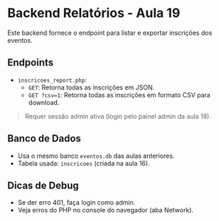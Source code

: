 # Backend Relatórios - Aula 19

Este backend fornece o endpoint para listar e exportar inscrições dos eventos.

## Endpoints
- `inscricoes_report.php`:
  - `GET`: Retorna todas as inscrições em JSON.
  - `GET ?csv=1`: Retorna todas as inscrições em formato CSV para download.

> Requer sessão admin ativa (login pelo painel admin da aula 18).

## Banco de Dados
- Usa o mesmo banco `eventos.db` das aulas anteriores.
- Tabela usada: `inscricoes` (criada na aula 16).

## Dicas de Debug
- Se der erro 401, faça login como admin.
- Veja erros do PHP no console do navegador (aba Network).
